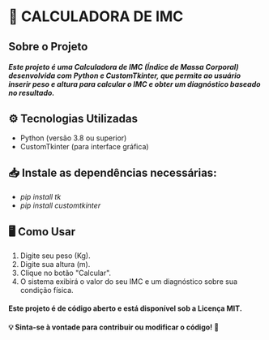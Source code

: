# 🧮 CALCULADORA DE IMC

## Sobre o Projeto

##### Este projeto é uma Calculadora de IMC (Índice de Massa Corporal) desenvolvida com Python e CustomTkinter, que permite ao usuário inserir peso e altura para calcular o IMC e obter um diagnóstico baseado no resultado.

## ⚙️ Tecnologias Utilizadas

- Python (versão 3.8 ou superior)
- CustomTkinter (para interface gráfica)

##  📥 Instale as dependências necessárias:
- _pip install tk_
- _pip install customtkinter_

## 🖥️ Como Usar
1. Digite seu peso (Kg).
2. Digite sua altura (m).
3. Clique no botão "Calcular".
4. O sistema exibirá o valor do seu IMC e um diagnóstico sobre sua condição física.

#### Este projeto é de código aberto e está disponível sob a Licença MIT.
#### 💡 Sinta-se à vontade para contribuir ou modificar o código! 🚀
